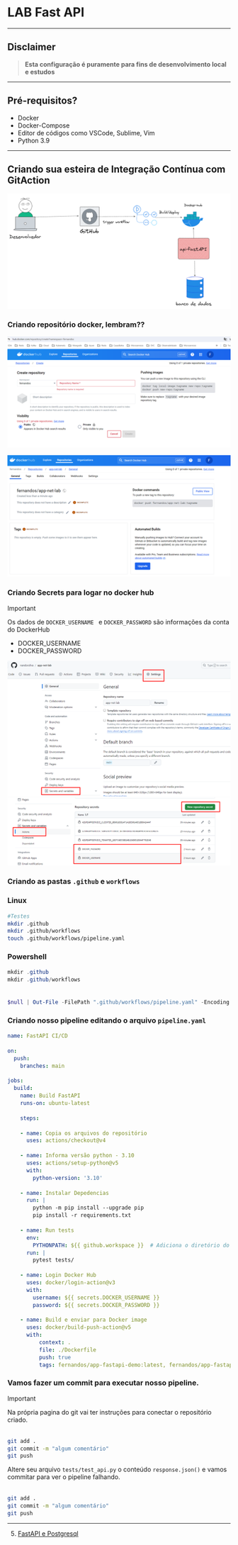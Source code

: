 # LAB Fast API
---
## Disclaimer
> **Esta configuração é puramente para fins de desenvolvimento local e estudos**
> 

---

## Pré-requisitos?
* Docker
* Docker-Compose
* Editor de códigos como VSCode, Sublime, Vim
* Python 3.9
---

## Criando sua esteira de Integração Contínua com GitAction

![FastAPI](../../content/fastapi-01.png)


### Criando repositório docker, lembram??
![Criando repositorio](../../content/devops-14.png)


![Criando repositorio](../../content/devops-15.png)


### Criando Secrets para logar no docker hub

> [!IMPORTANT]
> Os dados de `DOCKER_USERNAME ` e `DOCKER_PASSWORD` são informações da conta do DockerHub


* DOCKER_USERNAME
* DOCKER_PASSWORD



![Criando repositorio](../../content/devops-17.png)
![Criando repositorio](../../content/devops-18.png)

### Criando as pastas `.github` e  `workflows`

 ### Linux

```bash
#Testes
mkdir .github
mkdir .github/workflows
touch .github/workflows/pipeline.yaml
```

 ### Powershell
```powershell
mkdir .github
mkdir .github/workflows


$null | Out-File -FilePath ".github/workflows/pipeline.yaml" -Encoding utf8

```


### Criando nosso pipeline editando o arquivo `pipeline.yaml`


```yaml
name: FastAPI CI/CD

on:
  push:
    branches: main

jobs:
  build:
    name: Build FastAPI
    runs-on: ubuntu-latest
       
    steps:
    
    - name: Copia os arquivos do repositório
      uses: actions/checkout@v4

    - name: Informa versão python - 3.10
      uses: actions/setup-python@v5
      with:
        python-version: '3.10'    
  
    - name: Instalar Depedencias
      run: |
        python -m pip install --upgrade pip
        pip install -r requirements.txt

    - name: Run tests    
      env:
        PYTHONPATH: ${{ github.workspace }}  # Adiciona o diretório do projeto ao PYTHONPATH
      run: |
        pytest tests/

    - name: Login Docker Hub
      uses: docker/login-action@v3
      with:
        username: ${{ secrets.DOCKER_USERNAME }}
        password: ${{ secrets.DOCKER_PASSWORD }}   

    - name: Build e enviar para Docker image     
      uses: docker/build-push-action@v5
      with:
          context: .
          file: ./Dockerfile
          push: true
          tags: fernandos/app-fastapi-demo:latest, fernandos/app-fastapi-demo:${{ github.run_number }}
```


### Vamos fazer um commit para executar nosso pipeline.


> [!IMPORTANT]
> Na própria pagina do git vai ter instruções para conectar o repositório criado.




```bash

git add .
git commit -m "algum comentário"
git push

```


Altere seu arquivo `tests/test_api.py` o conteúdo `response.json()` e vamos commitar para ver o pipeline falhando.

```bash

git add .
git commit -m "algum comentário"
git push

```
---
5. [FastAPI e Postgresql](../app-crud-db/README.md)